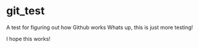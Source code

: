 # git_test
A test for figuring out how Github works
Whats up, this is just more testing! 

I hope this works! 
